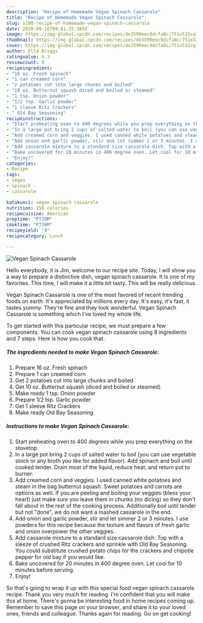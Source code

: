 ```yaml
---
description: "Recipe of Homemade Vegan Spinach Cassarole"
title: "Recipe of Homemade Vegan Spinach Cassarole"
slug: 1180-recipe-of-homemade-vegan-spinach-cassarole
date: 2020-09-16T09:41:25.585Z
image: https://img-global.cpcdn.com/recipes/de3590eec9dcfa8c/751x532cq70/vegan-spinach-cassarole-recipe-main-photo.jpg
thumbnail: https://img-global.cpcdn.com/recipes/de3590eec9dcfa8c/751x532cq70/vegan-spinach-cassarole-recipe-main-photo.jpg
cover: https://img-global.cpcdn.com/recipes/de3590eec9dcfa8c/751x532cq70/vegan-spinach-cassarole-recipe-main-photo.jpg
author: Ella Briggs
ratingvalue: 3.3
reviewcount: 9
recipeingredient:
- "16 oz. Fresh spinach"
- "1 can creamed corn"
- "2 potatoes cut into large chunks and boiled"
- "10 oz. Butternut squash diced and boiled or steamed"
- "1 tsp. Onion powder"
- "1/2 tsp. Garlic powder"
- "1 sleeve Ritz Crackers"
- " Old Bay Seasoning"
recipeinstructions:
- "Start preheating oven to 400 degrees while you prep everything on the stovetop."
- "In a large pot bring 2 cups of salted water to boil (you can use vegetable stock or any broth you like for added flavor). Add spinach and boil until cooked tender. Drain most of the liquid, reduce heat, and return pot to burner."
- "Add creamed corn and veggies. I used canned white potatoes and steam in the bag butternut squash. Sweet potatoes and carrots are options as well. If you are peeling and boiling your veggies (bless your heart) just make sure you leave them in chunks (no dicing) so they don&#39;t fall about in the rest of the cooking process. Additionally boil until tender but not &#34;done&#34;, we do not want a mashed cassarole in the end."
- "Add onion and garlic powder, stir and let simmer 2 or 3 minutes. I use powders for this recipe because the texture and flavors of fresh garlic and onion overpower the other veggies."
- "Add cassarole mixture to a standard size cassarole dish. Top with a sleeze of crushed Ritz crackers and sprinkle with Old Bay Seasoning. You could substitute crushed potato chips for the crackers and chipotle pepper for old bay if you would like."
- "Bake uncovered for 20 minutes in 400 degree oven. Let cool for 10 minutes before serving."
- "Enjoy!"
categories:
- Recipe
tags:
- vegan
- spinach
- cassarole

katakunci: vegan spinach cassarole 
nutrition: 158 calories
recipecuisine: American
preptime: "PT29M"
cooktime: "PT39M"
recipeyield: "4"
recipecategory: Lunch

---
```



![Vegan Spinach Cassarole](https://img-global.cpcdn.com/recipes/de3590eec9dcfa8c/751x532cq70/vegan-spinach-cassarole-recipe-main-photo.jpg)

Hello everybody, it is Jim, welcome to our recipe site. Today, I will show you a way to prepare a distinctive dish, vegan spinach cassarole. It is one of my favorites. This time, I will make it a little bit tasty. This will be really delicious.



Vegan Spinach Cassarole is one of the most favored of recent trending foods on earth. It's appreciated by millions every day. It's easy, it's fast, it tastes yummy. They're fine and they look wonderful. Vegan Spinach Cassarole is something which I've loved my whole life.


To get started with this particular recipe, we must prepare a few components. You can cook vegan spinach cassarole using 8 ingredients and 7 steps. Here is how you cook that.

<!--inarticleads1-->

##### The ingredients needed to make Vegan Spinach Cassarole:

1. Prepare 16 oz. Fresh spinach
1. Prepare 1 can creamed corn
1. Get 2 potatoes cut into large chunks and boiled
1. Get 10 oz. Butternut squash (diced and boiled or steamed)
1. Make ready 1 tsp. Onion powder
1. Prepare 1/2 tsp. Garlic powder
1. Get 1 sleeve Ritz Crackers
1. Make ready  Old Bay Seasoning




<!--inarticleads2-->

##### Instructions to make Vegan Spinach Cassarole:

1. Start preheating oven to 400 degrees while you prep everything on the stovetop.
1. In a large pot bring 2 cups of salted water to boil (you can use vegetable stock or any broth you like for added flavor). Add spinach and boil until cooked tender. Drain most of the liquid, reduce heat, and return pot to burner.
1. Add creamed corn and veggies. I used canned white potatoes and steam in the bag butternut squash. Sweet potatoes and carrots are options as well. If you are peeling and boiling your veggies (bless your heart) just make sure you leave them in chunks (no dicing) so they don&#39;t fall about in the rest of the cooking process. Additionally boil until tender but not &#34;done&#34;, we do not want a mashed cassarole in the end.
1. Add onion and garlic powder, stir and let simmer 2 or 3 minutes. I use powders for this recipe because the texture and flavors of fresh garlic and onion overpower the other veggies.
1. Add cassarole mixture to a standard size cassarole dish. Top with a sleeze of crushed Ritz crackers and sprinkle with Old Bay Seasoning. You could substitute crushed potato chips for the crackers and chipotle pepper for old bay if you would like.
1. Bake uncovered for 20 minutes in 400 degree oven. Let cool for 10 minutes before serving.
1. Enjoy!




So that's going to wrap it up with this special food vegan spinach cassarole recipe. Thank you very much for reading. I'm confident that you will make this at home. There's gonna be interesting food in home recipes coming up. Remember to save this page on your browser, and share it to your loved ones, friends and colleague. Thanks again for reading. Go on get cooking!
